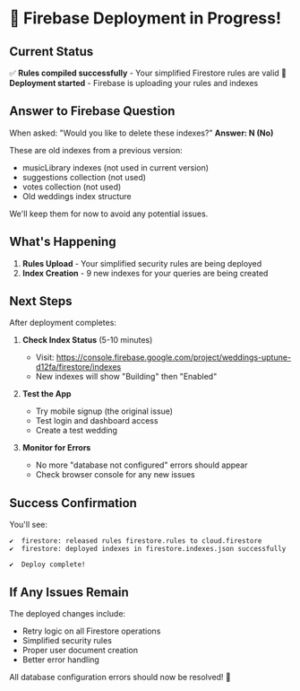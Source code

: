 # 🎉 Firebase Deployment in Progress!

## Current Status

✅ **Rules compiled successfully** - Your simplified Firestore rules are valid
🚀 **Deployment started** - Firebase is uploading your rules and indexes

## Answer to Firebase Question

When asked: "Would you like to delete these indexes?"
**Answer: N (No)**

These are old indexes from a previous version:
- musicLibrary indexes (not used in current version)
- suggestions collection (not used)
- votes collection (not used)
- Old weddings index structure

We'll keep them for now to avoid any potential issues.

## What's Happening

1. **Rules Upload** - Your simplified security rules are being deployed
2. **Index Creation** - 9 new indexes for your queries are being created

## Next Steps

After deployment completes:

1. **Check Index Status** (5-10 minutes)
   - Visit: https://console.firebase.google.com/project/weddings-uptune-d12fa/firestore/indexes
   - New indexes will show "Building" then "Enabled"

2. **Test the App**
   - Try mobile signup (the original issue)
   - Test login and dashboard access
   - Create a test wedding

3. **Monitor for Errors**
   - No more "database not configured" errors should appear
   - Check browser console for any new issues

## Success Confirmation

You'll see:
```
✔  firestore: released rules firestore.rules to cloud.firestore
✔  firestore: deployed indexes in firestore.indexes.json successfully

✔  Deploy complete!
```

## If Any Issues Remain

The deployed changes include:
- Retry logic on all Firestore operations
- Simplified security rules
- Proper user document creation
- Better error handling

All database configuration errors should now be resolved! 🎊